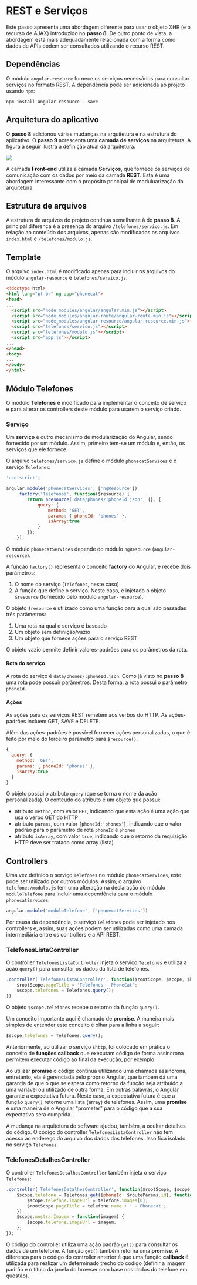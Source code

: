 # REST e Serviços

Este passo apresenta uma abordagem diferente para usar o objeto XHR (e o recurso de AJAX) introduzido no **passo 8**. De outro ponto de vista, a abordagem está mais adequadamente relacionada com a forma como dados de APIs podem ser consultados utilizando o recurso REST.

## Dependências

O módulo `angular-resource` fornece os serviços necessários para consultar serviços no formato REST. A dependência pode ser adicionada ao projeto usando `npm`:

```
npm install angular-resource --save
```

## Arquitetura do aplicativo

O **passo 8** adicionou várias mudanças na arquitetura e na estrutura do aplicativo. O **passo 9** acrescenta uma **camada de serviços** na arquitetura. A figura a seguir ilustra a definição atual da arquitetura.

![](passo-9-arquitetura.JPG)

A camada **Front-end** utiliza a camada **Serviços**, que fornece os serviços de comunicação com os dados por meio da camada **REST**. Esta é uma abordagem interessante com o propósito principal de moduluarização da arquitetura. 

## Estrutura de arquivos

A estrutura de arquivos do projeto continua semelhante à do **passo 8**. A principal diferença é a presença do arquivo `/telefones/servico.js`. Em relação ao conteúdo dos arquivos, apenas são modificados os arquivos `index.html` e `/telefones/modulo.js`.

## Template

O arquivo `index.html` é modificado apenas para incluir os arquivos do módulo `angular-resource` e  `telefones/servico.js`:

```html
<!doctype html>
<html lang="pt-br" ng-app="phonecat">
<head>
...
  <script src="node_modules/angular/angular.min.js"></script>
  <script src="node_modules/angular-route/angular-route.min.js"></script>
  <script src="node_modules/angular-resource/angular-resource.min.js"></script>
  <script src="telefones/servico.js"></script>
  <script src="telefones/modulo.js"></script>
  <script src="app.js"></script>
...
</head>
<body>
...
</body>
</html>
```

## Módulo Telefones

O módulo **Telefones** é modificado para implementar o conceito de serviço e para alterar os controllers deste módulo para usarem o serviço criado.

### Serviço

Um **serviço** é outro mecanismo de modularização do Angular, sendo fornecido por um módulo. Assim, primeiro tem-se um módulo e, então, os serviços que ele fornece.

O arquivo `telefones/servico.js` define o módulo `phonecatServices` e o serviço `Telefones`:

```javascript
'use strict';

angular.module('phonecatServices', ['ngResource'])
    .factory('Telefones', function($resource) {
        return $resource('data/phones/:phoneId.json', {}, {
            query: {
                method: 'GET',
                params: { phoneId: 'phones' },
                isArray:true
            }
        });
    });
```

O módulo `phonecatServices` depende do módulo `ngResource` (`angular-resource`).

A função `factory()` representa o conceito **factory** do Angular, e recebe dois parâmetros:
1. O nome do serviço (`Telefones`, neste caso)
2. A função que define o serviço. Neste caso, é injetado o objeto `$resource` (fornecido pelo módulo `angular-resource`).

O objeto `$resource` é utilizado como uma função para a qual são passadas três parâmetros:
1. Uma rota na qual o serviço é baseado
2. Um objeto sem definição/vazio
3. Um objeto que fornece ações para o serviço REST

O objeto vazio permite definir valores-padrões para os parâmetros da rota. 

#### Rota do serviço

A rota do serviço é `data/phones/:phoneId.json`. Como já visto no **passo 8** uma rota pode possuir parâmetros. Desta forma, a rota possui o parâmetro `phoneId`.

#### Ações

As ações para os serviços REST remetem aos verbos do HTTP. As ações-padrões incluem GET, SAVE e DELETE.

Além das ações-padrões é possível fornecer ações personalizadas, o que é feito por meio do terceiro parâmetro para `$resource()`.

```javascript
{
  query: {
    method: 'GET',
    params: { phoneId: 'phones' },
    isArray:true
  }
}
```

O objeto possui o atributo `query` (que se torna o nome da ação personalizada). O conteúdo do atributo é um objeto que possui:
* atributo `method`, com valor `GET`, indicando que esta ação é uma ação que usa o verbo GET do HTTP
* atributo `params`, com valor `{phoneId:'phones'}`, indicando que o valor padrão para o parâmetro de rota `phoneId` é `phones`
* atributo `isArray`, com valor `true`, indicando que o retorno da requisição HTTP deve ser tratado como array (lista).

## Controllers

Uma vez definido o serviço `Telefones` no módulo `phonecatServices`, este pode ser utilizado por outros módulos. Assim, o arquivo `telefones/modulo.js` tem uma alteração na declaração do módulo `moduloTelefone` para incluir uma dependência para o módulo `phonecatServices`:

```javascript
angular.module('moduloTelefone', ['phonecatServices'])
```

Por causa da dependência, o serviço `Telefones` pode ser injetado nos controllers e, assim, suas ações podem ser utilizadas como uma camada intermediária entre os controllers e a API REST.

### TelefonesListaController

O controller `TelefonesListaController` injeta o serviço `Telefones` e utiliza a ação `query()` para consultar os dados da lista de telefones.

```javascript
.controller('TelefonesListaController', function($rootScope, $scope, $http, Telefones){
    $rootScope.pageTitle = 'Telefones - PhoneCat';
    $scope.telefones = Telefones.query();
})
```

O objeto `$scope.telefones` recebe o retorno da função `query()`.

Um conceito importante aqui é chamado de **promise**. A maneira mais simples de entender este conceito é olhar para a linha a seguir:

```javascript
$scope.telefones = Telefones.query();
```

Anteriormente, ao utilizar o serviço `$http`, foi colocado em prática o conceito de **funções callback** que executam código de forma assíncrona permitem executar código ao final da execução, por exemplo.

Ao utilizar **promise** o código continua utilizando uma chamada assíncrona, entretanto, ela é gerenciada pelo próprio Angular, que também dá uma garantia de que o que se espera como retorno da função seja atribuído a uma variável ou utilizado de outra forma. Em outras palavras, o Angular garante a expectativa futura. Neste caso, a expectativa futura é que a função `query()` retorne uma lista (array) de telefones. Assim, uma **promise** é uma maneira de o Angular "prometer" para o código que a sua expectativa será cumprida.

A mudança na arquitetura do software ajudou, também, a ocultar detalhes do código. O código do controller `TelefonesListaController` não tem acesso ao endereço do arquivo dos dados dos telefones. Isso fica isolado no serviço `Telefones`.

### TelefonesDetalhesController

O controller `TelefonesDetalhesController` também injeta o serviço `Telefones`:

```javascript
.controller('TelefonesDetalhesController', function($rootScope, $scope, $http, $routeParams, Telefones){
    $scope.telefone = Telefones.get({phoneId: $routeParams.id}, function(telefone){
        $scope.telefone.imageUrl = telefone.images[0];
        $rootScope.pageTitle = telefone.name + ' - Phonecat';
    });
    $scope.mostrarImagem = function(imagem) {
        $scope.telefone.imageUrl = imagem;
    };
});
```

O código do controller utiliza uma ação padrão `get()` para consultar os dados de um telefone. A função `get()` também retorna uma **promise**. A diferença para o código do controller anterior é que uma função **callback** é utilizada para realizar um determinado trecho do código (definir a imagem padrão e o título da janela do browser com base nos dados do telefone em questão).